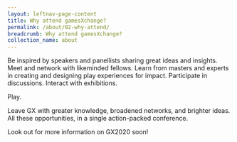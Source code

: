 ```yaml
---
layout: leftnav-page-content
title: Why attend gamesXchange?
permalink: /about/02-why-attend/
breadcrumb: Why attend gamesXchange?
collection_name: about
---
```


Be inspired by speakers and panellists sharing great ideas and insights. Meet and network with likeminded fellows. Learn from masters and experts in creating and designing play experiences for impact. Participate in discussions. Interact with exhibitions. 

Play. 

Leave GX with greater knowledge, broadened networks, and brighter ideas. All these opportunities, in a single action-packed conference.

Look out for more information on GX2020 soon! 
